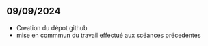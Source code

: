 ## 09/09/2024
- Creation du dépot github
- mise en commmun du travail effectué aux scéances précedentes
